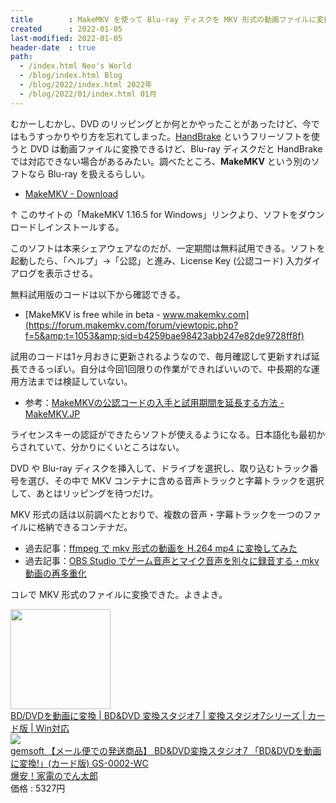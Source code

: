 ```yaml
---
title        : MakeMKV を使って Blu-ray ディスクを MKV 形式の動画ファイルに変換する
created      : 2022-01-05
last-modified: 2022-01-05
header-date  : true
path:
  - /index.html Neo's World
  - /blog/index.html Blog
  - /blog/2022/index.html 2022年
  - /blog/2022/01/index.html 01月
---
```


むかーしむかし、DVD のリッピングとか何とかやったことがあったけど、今ではもうすっかりやり方を忘れてしまった。[HandBrake](https://handbrake.fr/) というフリーソフトを使うと DVD は動画ファイルに変換できるけど、Blu-ray ディスクだと HandBrake では対応できない場合があるみたい。調べたところ、**MakeMKV** という別のソフトなら Blu-ray を扱えるらしい。

- [MakeMKV - Download](https://www.makemkv.com/download/)

↑ このサイトの「MakeMKV 1.16.5 for Windows」リンクより、ソフトをダウンロードしインストールする。

このソフトは本来シェアウェアなのだが、一定期間は無料試用できる。ソフトを起動したら、「ヘルプ」→「公認」と進み、License Key (公認コード) 入力ダイアログを表示させる。

無料試用版のコードは以下から確認できる。

- [MakeMKV is free while in beta - www.makemkv.com](https://forum.makemkv.com/forum/viewtopic.php?f=5&amp;t=1053&amp;sid=b4259bae98423abb247e82de9728ff8f)

試用のコードは1ヶ月おきに更新されるようなので、毎月確認して更新すれば延長できるっぽい。自分は今回1回限りの作業ができればいいので、中長期的な運用方法までは検証していない。

- 参考：[MakeMKVの公認コードの入手と試用期間を延長する方法 - MakeMKV.JP](https://makemkv.jp/makemkv-key/)

ライセンスキーの認証ができたらソフトが使えるようになる。日本語化も最初からされていて、分かりにくいところはない。

DVD や Blu-ray ディスクを挿入して、ドライブを選択し、取り込むトラック番号を選び、その中で MKV コンテナに含める音声トラックと字幕トラックを選択して、あとはリッピングを待つだけ。

MKV 形式の話は以前調べたとおりで、複数の音声・字幕トラックを一つのファイルに格納できるコンテナだ。

- 過去記事：[ffmpeg で mkv 形式の動画を H.264 mp4 に変換してみた](/blog/2021/12/13-01.html)
- 過去記事：[OBS Studio でゲーム音声とマイク音声を別々に録音する・mkv 動画の再多重化](/blog/2021/07/26-01.html)

コレで MKV 形式のファイルに変換できた。よきよき。

<div class="ad-amazon">
  <div class="ad-amazon-image">
    <a href="https://www.amazon.co.jp/dp/B076BNYJKB?tag=neos21-22&amp;linkCode=osi&amp;th=1&amp;psc=1">
      <img src="https://m.media-amazon.com/images/I/51az3AbyqLL._SL160_.jpg" width="160" height="160">
    </a>
  </div>
  <div class="ad-amazon-info">
    <div class="ad-amazon-title">
      <a href="https://www.amazon.co.jp/dp/B076BNYJKB?tag=neos21-22&amp;linkCode=osi&amp;th=1&amp;psc=1">BD/DVDを動画に変換 | BD&amp;DVD 変換スタジオ7 | 変換スタジオ7シリーズ | カード版 | Win対応</a>
    </div>
  </div>
</div>

<div class="ad-rakuten">
  <div class="ad-rakuten-image">
    <a href="https://hb.afl.rakuten.co.jp/hgc/g00s8op2.waxyc8f0.g00s8op2.waxyd075/?pc=https%3A%2F%2Fitem.rakuten.co.jp%2Fdentaro%2F2351332%2F&amp;m=http%3A%2F%2Fm.rakuten.co.jp%2Fdentaro%2Fi%2F12047524%2F">
      <img src="https://thumbnail.image.rakuten.co.jp/@0_mall/dentaro/cabinet/m002/351/2351332.jpg?_ex=128x128">
    </a>
  </div>
  <div class="ad-rakuten-info">
    <div class="ad-rakuten-title">
      <a href="https://hb.afl.rakuten.co.jp/hgc/g00s8op2.waxyc8f0.g00s8op2.waxyd075/?pc=https%3A%2F%2Fitem.rakuten.co.jp%2Fdentaro%2F2351332%2F&amp;m=http%3A%2F%2Fm.rakuten.co.jp%2Fdentaro%2Fi%2F12047524%2F">gemsoft 【メール便での発送商品】 BD&amp;DVD変換スタジオ7 「BD&amp;DVDを動画に変換!」(カード版) GS-0002-WC</a>
    </div>
    <div class="ad-rakuten-shop">
      <a href="https://hb.afl.rakuten.co.jp/hgc/g00s8op2.waxyc8f0.g00s8op2.waxyd075/?pc=https%3A%2F%2Fwww.rakuten.co.jp%2Fdentaro%2F&amp;m=http%3A%2F%2Fm.rakuten.co.jp%2Fdentaro%2F">爆安！家電のでん太郎</a>
    </div>
    <div class="ad-rakuten-price">価格 : 5327円</div>
  </div>
</div>
